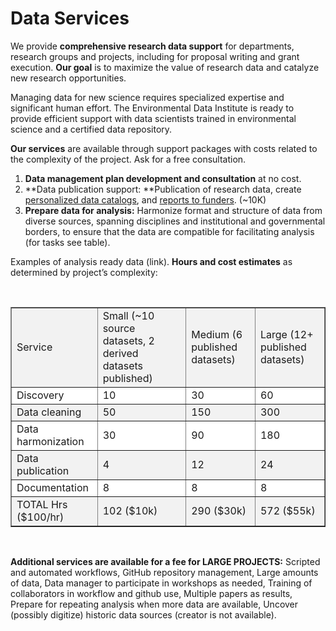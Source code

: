 # Data Services

We provide **comprehensive research data support** for departments, research groups and projects, including for proposal writing and grant execution. **Our goal** is to maximize the value of research data and catalyze new research opportunities.

Managing data for new science requires specialized expertise and significant human effort. The Environmental Data Institute is ready to provide efficient support with data scientists trained in environmental science and a certified data repository.

**Our services** are available through support packages with costs related to the complexity of the project. Ask for a free consultation.



1. **Data management plan development and consultation** at no cost.
2. **Data publication support: **Publication of research data, create [personalized data catalogs](https://edirepository.org/resources/create-a-data-catalog), and [reports to funders](https://edirepository.org/resources/reporting-to-funders). (~10K)
3. **Prepare data for analysis:** Harmonize format and structure of data from diverse sources, spanning disciplines and institutional and governmental borders, to ensure that the data are compatible for facilitating analysis (for tasks see table).

Examples of analysis ready data (link). **Hours and cost estimates** as determined by project’s complexity:

<br>
<table border="1" style="border-collapse: collapse;">
  <tr style="background-color: #f2f2f2;">
    <td>Service</td>
    <td>Small (~10 source datasets, 2 derived datasets published)</td>
    <td>Medium (6 published datasets)</td>
    <td>Large (12+ published datasets)</td>
  </tr>
  <tr style="background-color: #ffffff;">
    <td>Discovery</td>
    <td>10</td>
    <td>30</td>
    <td>60</td>
  </tr>
  <tr style="background-color: #f2f2f2;">
    <td>Data cleaning</td>
    <td>50</td>
    <td>150</td>
    <td>300</td>
  </tr>
  <tr style="background-color: #ffffff;">
    <td>Data harmonization</td>
    <td>30</td>
    <td>90</td>
    <td>180</td>
  </tr>
  <tr style="background-color: #f2f2f2;">
    <td>Data publication</td>
    <td>4</td>
    <td>12</td>
    <td>24</td>
  </tr>
  <tr style="background-color: #ffffff;">
    <td>Documentation</td>
    <td>8</td>
    <td>8</td>
    <td>8</td>
  </tr>
  <tr style="background-color: #f2f2f2;">
    <td>TOTAL Hrs ($100/hr)</td>
    <td>102 ($10k)</td>
    <td>290 ($30k)</td>
    <td>572 ($55k)</td>
  </tr>
</table>
<br>

**Additional services are available for a fee for LARGE PROJECTS:** Scripted and automated workflows, GitHub repository management, Large amounts of data, Data manager to participate in workshops as needed, Training of collaborators in workflow and github use, Multiple papers as results, Prepare for repeating analysis when more data are available, Uncover (possibly digitize) historic data sources (creator is not available).
